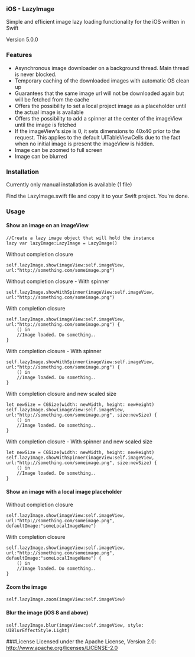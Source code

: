 ### iOS - LazyImage
Simple and efficient image lazy loading functionality for the iOS written in Swift

Version 5.0.0


### Features
* Asynchronous image downloader on a background thread. Main thread is never blocked.
* Temporary caching of the downloaded images with automatic OS clean up
* Guarantees that the same image url will not be downloaded again but will be fetched from the cache
* Offers the possibility to set a local project image as a placeholder until the actual image is available
* Offers the possibility to add a spinner at the center of the imageView until the image is fetched
* If the imageView's size is 0, it sets dimensions to 40x40 prior to the request. This applies to the default UITableViewCells due to the fact when no initial image is present the imageView is hidden.
* Image can be zoomed to full screen
* Image can be blurred



### Installation
Currently only manual installation is available (1 file)

Find the LazyImage.swift file and copy it to your Swift project. You're done.


### Usage

#### Show an image on an imageView

```
//Create a lazy image object that will hold the instance
lazy var lazyImage:LazyImage = LazyImage()
```

Without completion closure
```
self.lazyImage.show(imageView:self.imageView, url:"http://something.com/someimage.png")
```

Without completion closure - With spinner
```
self.lazyImage.showWithSpinner(imageView:self.imageView, url:"http://something.com/someimage.png")
```

With completion closure
```
self.lazyImage.show(imageView:self.imageView, url:"http://something.com/someimage.png") {
    () in
    //Image loaded. Do something..
}
```

With completion closure - With spinner
```
self.lazyImage.showWithSpinner(imageView:self.imageView, url:"http://something.com/someimage.png") {
    () in
    //Image loaded. Do something..
}
```

With completion closure and new scaled size
```
let newSize = CGSize(width: newWidth, height: newHeight)
self.lazyImage.show(imageView:self.imageView, url:"http://something.com/someimage.png", size:newSize) {
    () in
    //Image loaded. Do something..
}
```

With completion closure - With spinner and new scaled size
```
let newSize = CGSize(width: newWidth, height: newHeight)
self.lazyImage.showWithSpinner(imageView:self.imageView, url:"http://something.com/someimage.png", size:newSize) {
    () in
    //Image loaded. Do something..
}
```

#### Show an image with a local image placeholder

Without completion closure
```
self.lazyImage.show(imageView:self.imageView, url:"http://something.com/someimage.png", defaultImage:"someLocalImageName")
```

With completion closure
```
self.lazyImage.show(imageView:self.imageView, url:"http://something.com/someimage.png", defaultImage:"someLocalImageName") {
    () in
    //Image loaded. Do something..
}
```

#### Zoom the image
```
self.lazyImage.zoom(imageView:self.imageView)
```

#### Blur the image (iOS 8 and above)
```
self.lazyImage.blur(imageView:self.imageView, style: UIBlurEffectStyle.Light)
```
###License
Licensed under the Apache License, Version 2.0: http://www.apache.org/licenses/LICENSE-2.0

